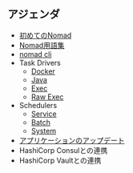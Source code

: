 ## アジェンダ
* [初めてのNomad](contents/hello_nomad.md)
* [Nomad用語集](contents/words.md)
* [nomad cli](contents/cli.md)
* Task Drivers
	* [Docker](contents/docker.md)
	* [Java](contents/java.md)
	* [Exec](contents/exec.md)
	* [Raw Exec](contents/raw-exec.md)
* Schedulers
	* [Service](contents/service.md)
	* [Batch](contents/batch.md)
	* [System](contents/system.md)
* [アプリケーションのアップデート](contents/app_update.md)
* HashiCorp Consulとの連携
* HashiCorp Vaultとの連携


